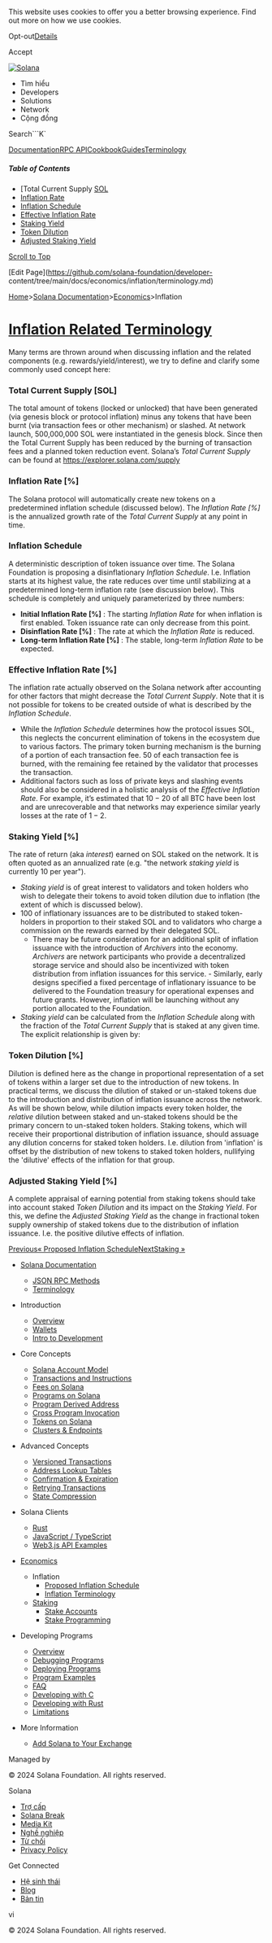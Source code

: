 This website uses cookies to offer you a better browsing experience. Find out
more on how we use cookies.

Opt-out[Details](/vi/privacy-policy#collection-of-information)

Accept

[![Solana](/_next/static/media/logotype-dark.f79d530d.svg)](/vi)

  * Tìm hiểu
  * Developers
  * Solutions
  * Network
  * Cộng đồng 

Search```K`

[Documentation](/vi/docs)[RPC
API](/vi/docs/rpc)[Cookbook](/vi/developers/cookbook)[Guides](/vi/developers/guides)[Terminology](/vi/docs/terminology)

##### Table of Contents

  * [Total Current Supply [SOL](/vi/docs/economics/inflation/terminology#total-current-supply-sol)
  * [Inflation Rate](/vi/docs/economics/inflation/terminology#inflation-rate)
  * [Inflation Schedule](/vi/docs/economics/inflation/terminology#inflation-schedule)
  * [Effective Inflation Rate](/vi/docs/economics/inflation/terminology#effective-inflation-rate)
  * [Staking Yield](/vi/docs/economics/inflation/terminology#staking-yield)
  * [Token Dilution](/vi/docs/economics/inflation/terminology#token-dilution)
  * [Adjusted Staking Yield](/vi/docs/economics/inflation/terminology#adjusted-staking-yield)

[Scroll to Top](/vi/docs/economics/inflation/terminology#)

[Edit Page](https://github.com/solana-foundation/developer-
content/tree/main/docs/economics/inflation/terminology.md)

[Home](/vi)>[Solana
Documentation](/vi/docs)>[Economics](/vi/docs/economics)>Inflation

# [Inflation Related Terminology](/vi/docs/economics/inflation/terminology)

Many terms are thrown around when discussing inflation and the related
components (e.g. rewards/yield/interest), we try to define and clarify some
commonly used concept here:

### Total Current Supply [SOL] #

The total amount of tokens (locked or unlocked) that have been generated (via
genesis block or protocol inflation) minus any tokens that have been burnt
(via transaction fees or other mechanism) or slashed. At network launch,
500,000,000 SOL were instantiated in the genesis block. Since then the Total
Current Supply has been reduced by the burning of transaction fees and a
planned token reduction event. Solana’s _Total Current Supply_ can be found at
<https://explorer.solana.com/supply>

### Inflation Rate [%] #

The Solana protocol will automatically create new tokens on a predetermined
inflation schedule (discussed below). The _Inflation Rate [%]_ is the
annualized growth rate of the _Total Current Supply_ at any point in time.

### Inflation Schedule #

A deterministic description of token issuance over time. The Solana Foundation
is proposing a disinflationary _Inflation Schedule_. I.e. Inflation starts at
its highest value, the rate reduces over time until stabilizing at a
predetermined long-term inflation rate (see discussion below). This schedule
is completely and uniquely parameterized by three numbers:

  * **Initial Inflation Rate [%]** : The starting _Inflation Rate_ for when inflation is first enabled. Token issuance rate can only decrease from this point.
  * **Disinflation Rate [%]** : The rate at which the _Inflation Rate_ is reduced.
  * **Long-term Inflation Rate [%]** : The stable, long-term _Inflation Rate_ to be expected.

### Effective Inflation Rate [%] #

The inflation rate actually observed on the Solana network after accounting
for other factors that might decrease the _Total Current Supply_. Note that it
is not possible for tokens to be created outside of what is described by the
_Inflation Schedule_.

  * While the _Inflation Schedule_ determines how the protocol issues SOL, this neglects the concurrent elimination of tokens in the ecosystem due to various factors. The primary token burning mechanism is the burning of a portion of each transaction fee. $50%$ of each transaction fee is burned, with the remaining fee retained by the validator that processes the transaction.
  * Additional factors such as loss of private keys and slashing events should also be considered in a holistic analysis of the _Effective Inflation Rate_. For example, it’s estimated that $10-20%$ of all BTC have been lost and are unrecoverable and that networks may experience similar yearly losses at the rate of $1-2%$.

### Staking Yield [%] #

The rate of return (aka _interest_) earned on SOL staked on the network. It is
often quoted as an annualized rate (e.g. "the network _staking yield_ is
currently $10%$ per year").

  * _Staking yield_ is of great interest to validators and token holders who wish to delegate their tokens to avoid token dilution due to inflation (the extent of which is discussed below).
  * $100%$ of inflationary issuances are to be distributed to staked token-holders in proportion to their staked SOL and to validators who charge a commission on the rewards earned by their delegated SOL.
    * There may be future consideration for an additional split of inflation issuance with the introduction of _Archivers_ into the economy. _Archivers_ are network participants who provide a decentralized storage service and should also be incentivized with token distribution from inflation issuances for this service. - Similarly, early designs specified a fixed percentage of inflationary issuance to be delivered to the Foundation treasury for operational expenses and future grants. However, inflation will be launching without any portion allocated to the Foundation.
  * _Staking yield_ can be calculated from the _Inflation Schedule_ along with the fraction of the _Total Current Supply_ that is staked at any given time. The explicit relationship is given by:

### Token Dilution [%] #

Dilution is defined here as the change in proportional representation of a set
of tokens within a larger set due to the introduction of new tokens. In
practical terms, we discuss the dilution of staked or un-staked tokens due to
the introduction and distribution of inflation issuance across the network. As
will be shown below, while dilution impacts every token holder, the _relative_
dilution between staked and un-staked tokens should be the primary concern to
un-staked token holders. Staking tokens, which will receive their proportional
distribution of inflation issuance, should assuage any dilution concerns for
staked token holders. I.e. dilution from 'inflation' is offset by the
distribution of new tokens to staked token holders, nullifying the 'dilutive'
effects of the inflation for that group.

### Adjusted Staking Yield [%] #

A complete appraisal of earning potential from staking tokens should take into
account staked _Token Dilution_ and its impact on the _Staking Yield_. For
this, we define the _Adjusted Staking Yield_ as the change in fractional token
supply ownership of staked tokens due to the distribution of inflation
issuance. I.e. the positive dilutive effects of inflation.

[Previous« Proposed Inflation
Schedule](/vi/docs/economics/inflation/inflation-schedule)[NextStaking
»](/vi/docs/economics/staking)

  * [Solana Documentation](/vi/docs)

    * [JSON RPC Methods](/vi/docs/rpc)
    * [Terminology](/vi/docs/terminology)
  * Introduction

    * [Overview](/vi/docs/intro/overview)
    * [Wallets](/vi/docs/intro/wallets)
    * [Intro to Development](/vi/docs/intro/dev)
  * Core Concepts

    * [Solana Account Model](/vi/docs/core/accounts)
    * [Transactions and Instructions](/vi/docs/core/transactions)
    * [Fees on Solana](/vi/docs/core/fees)
    * [Programs on Solana](/vi/docs/core/programs)
    * [Program Derived Address](/vi/docs/core/pda)
    * [Cross Program Invocation](/vi/docs/core/cpi)
    * [Tokens on Solana](/vi/docs/core/tokens)
    * [Clusters & Endpoints](/vi/docs/core/clusters)
  * Advanced Concepts

    * [Versioned Transactions](/vi/docs/advanced/versions)
    * [Address Lookup Tables](/vi/docs/advanced/lookup-tables)
    * [Confirmation & Expiration](/vi/docs/advanced/confirmation)
    * [Retrying Transactions](/vi/docs/advanced/retry)
    * [State Compression](/vi/docs/advanced/state-compression)
  * Solana Clients

    * [Rust](/vi/docs/clients/rust)
    * [JavaScript / TypeScript](/vi/docs/clients/javascript)
    * [Web3.js API Examples](/vi/docs/clients/javascript-reference)
  * [Economics](/vi/docs/economics)

    * Inflation
      * [Proposed Inflation Schedule](/vi/docs/economics/inflation/inflation-schedule)
      * [Inflation Terminology](/vi/docs/economics/inflation/terminology)
    * [Staking](/vi/docs/economics/staking)
      * [Stake Accounts](/vi/docs/economics/staking/stake-accounts)
      * [Stake Programming](/vi/docs/economics/staking/stake-programming)
  * Developing Programs

    * [Overview](/vi/docs/programs/overview)
    * [Debugging Programs](/vi/docs/programs/debugging)
    * [Deploying Programs](/vi/docs/programs/deploying)
    * [Program Examples](/vi/docs/programs/examples)
    * [FAQ](/vi/docs/programs/faq)
    * [Developing with C](/vi/docs/programs/lang-c)
    * [Developing with Rust](/vi/docs/programs/lang-rust)
    * [Limitations](/vi/docs/programs/limitations)
  * More Information

    * [Add Solana to Your Exchange](/vi/docs/more/exchange)

Managed by

[](/vi)

[](/youtube)[](/twitter)[](/discord)[](/reddit)[](/github)[](/telegram)

© 2024 Solana Foundation. All rights reserved.

Solana

  * [Trợ cấp](https://solana.org/grants)
  * [Solana Break](https://break.solana.com/)
  * [Media Kit](/vi/branding)
  * [Nghề nghiệp ](https://jobs.solana.com/)
  * [Từ chối](/vi/tos)
  * [Privacy Policy](/vi/privacy-policy)

Get Connected

  * [Hệ sinh thái](/vi/ecosystem)
  * [Blog](/vi/news)
  * [Bản tin](/vi/newsletter)

vi

© 2024 Solana Foundation. All rights reserved.

